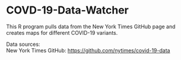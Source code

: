 # COVD-19-Data-Watcher
This R program pulls data from the New York Times GitHub page and creates maps for different COVID-19 variants.

Data sources:<br/>
New York Times GitHub: https://github.com/nytimes/covid-19-data